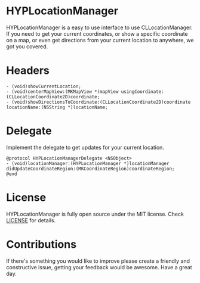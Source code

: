 HYPLocationManager
==================

HYPLocationManager is a easy to use interface to use CLLocationManager. If you need to get your current coordinates, or show a specific coordinate on a map, or even get directions from your current location to anywhere, we got you covered.

# Headers

``` objc
- (void)showCurrentLocation;
- (void)centerMapView:(MKMapView *)mapView usingCoordinate:(CLLocationCoordinate2D)coordinate;
- (void)showDirectionsToCoordinate:(CLLocationCoordinate2D)coordinate locationName:(NSString *)locationName;
```

# Delegate

Implement the delegate to get updates for your current location.

``` objc
@protocol HYPLocationManagerDelegate <NSObject>
- (void)locationManager:(HYPLocationManager *)locationManager didUpdateCoordinateRegion:(MKCoordinateRegion)coordinateRegion;
@end
```

License
=======

HYPLocationManager is fully open source under the MIT license. Check [LICENSE](https://github.com/hyperoslo/HYPLocationManager/blob/master/LICENSE.md) for details.

Contributions
=============

If there's something you would like to improve please create a friendly and constructive issue, getting your feedback would be awesome. Have a great day.
